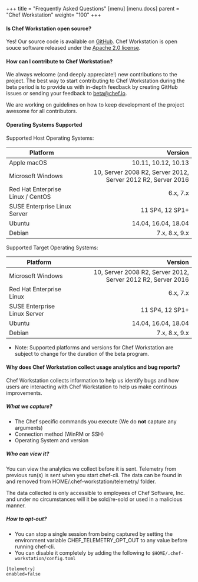 +++
title = "Frequently Asked Questions"
[menu]
  [menu.docs]
    parent = "Chef Workstation"
    weight= "100"
+++


#### Is Chef Workstation open source? 

Yes! Our source code is available on [GitHub](https://github.com/chef/chef-workstation). Chef Workstation is open souce software released under the [Apache 2.0 license](https://github.com/chef/chef-workstation/blob/master/LICENSE). 

#### How can I contribute to Chef Workstation?

We always welcome (and deeply appreciate!) new contributions to the project. The best way to start contributing to Chef Workstation during the beta period is to provide us with in-depth feedback by creating GitHub issues or sending your feedback to <beta@chef.io>. 

We are working on guidelines on how to keep development of the project awesome for all contributors. 

#### Operating Systems Supported 

Supported Host Operating Systems:

| Platform                         | Version  |
| -------------                    | -----:|
| Apple macOS                      | 10.11, 10.12, 10.13|
| Microsoft Windows                | 10, Server 2008 R2, Server 2012, Server 2012 R2, Server 2016 |
| Red Hat Enterprise Linux / CentOS| 6.x, 7.x |
| SUSE Enterprise Linux Server     | 11 SP4, 12 SP1+ |
| Ubuntu                           | 14.04, 16.04, 18.04 |
| Debian                           | 7.x, 8.x, 9.x |

Supported Target Operating Systems:

| Platform                         | Version  |
| -------------                    | -----:|
| Microsoft Windows                | 10, Server 2008 R2, Server 2012, Server 2012 R2, Server 2016 |
| Red Hat Enterprise Linux         | 6.x, 7.x |
| SUSE Enterprise Linux Server     | 11 SP4, 12 SP1+ |
| Ubuntu                           | 14.04, 16.04, 18.04 |
| Debian                           | 7.x, 8.x, 9.x |

* Note: Supported platforms and versions for Chef Workstation are subject to change for the duration of the beta program. 

#### Why does Chef Workstation collect usage analytics and bug reports? 

Chef Workstation collects information to help us identify bugs and how users are interacting with Chef Workstation to help us make continous improvements.

##### What we capture? 

- The Chef specific commands you execute (We do **not** capture any arguments)
- Connection method (WinRM or SSH)
- Operating System and version 

##### Who can view it?

You can view the analytics we collect before it is sent. Telemetry from previous run(s) is sent when you start chef-cli. The data can be found in and removed from HOME/.chef-workstation/telemetry/ folder. 

The data collected is only accessible to employees of Chef Software, Inc. and under no circumstances will it be sold/re-sold or used in a malicious manner. 

##### How to opt-out?

- You can stop a single session from being captured by setting the environment variable CHEF_TELEMETRY_OPT_OUT to any value before running chef-cli. 
- You can disable it completely by adding the following to `$HOME/.chef-workstation/config.toml`

```
[telemetry]
enabled=false
```

